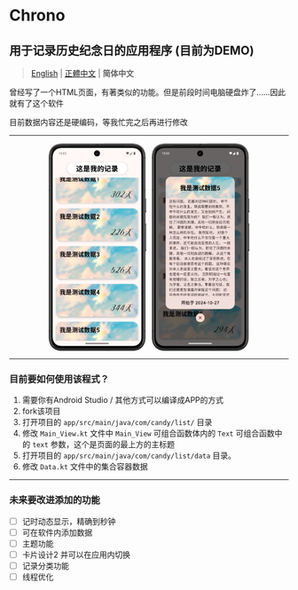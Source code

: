# Chrono

## 用于记录历史纪念日的应用程序 (目前为DEMO)

> [English](./README_EN.md) | [正體中文](./README.md) | **简体中文**

曾经写了一个HTML页面，有著类似的功能。但是前段时间电脑硬盘炸了……因此就有了这个软件

目前数据内容还是硬编码，等我忙完之后再进行修改

---

<div style="display: flex; gap: 10px; justify-content: center;">
    <img src = "./img/Screenshot_20250817_180224.png" alt = "主頁面" style = "width:35%;">
    <img src = "./img/Screenshot_20250817_180323.png" alt = "對話框" style = "width:35%;">
</div>

---

### 目前要如何使用该程式？

1. 需要你有Android Studio / 其他方式可以编译成APP的方式
2. fork该项目
3. 打开项目的 `app/src/main/java/com/candy/list/` 目录
4. 修改 `Main_View.kt` 文件中 `Main_View` 可组合函数体内的 `Text` 可组合函数中的 `text` 参数，这个是页面的最上方的主标题
5. 打开项目的 `app/src/main/java/com/candy/list/data` 目录。
6. 修改 `Data.kt` 文件中的集合容器数据

---

### 未来要改进添加的功能

- [ ] 记时动态显示，精确到秒钟
- [ ] 可在软件内添加数据
- [ ] 主题功能
- [ ] 卡片设计2 并可以在应用内切换
- [ ] 记录分类功能
- [ ] 线程优化
